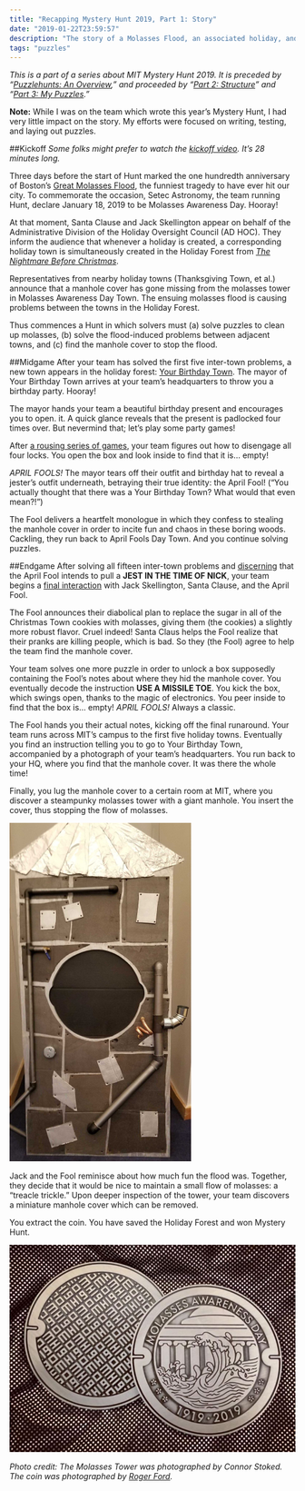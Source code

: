 ```yaml
---
title: "Recapping Mystery Hunt 2019, Part 1: Story"
date: "2019-01-22T23:59:57"
description: "The story of a Molasses Flood, an associated holiday, and 159 puzzles."
tags: "puzzles"
---
```

*This is a part of a series about MIT Mystery Hunt 2019. It is preceded by “[Puzzlehunts: An Overview](/puzzlehunts-an-overview),” and proceeded by “[Part 2: Structure](/recapping-mystery-hunt-2019-part-2-structure)” and “[Part 3: My Puzzles](/recapping-mystery-hunt-2019-part-3-my-puzzles).”*

**Note:** While I was on the team which wrote this year’s Mystery Hunt, I had very little impact on the story. My efforts were focused on writing, testing, and laying out puzzles.

##Kickoff
*Some folks might prefer to watch the [kickoff video](https://www.youtube.com/watch?v=fZ4V_PDNEv0). It’s 28 minutes long.*

Three days before the start of Hunt marked the one hundredth anniversary of Boston’s [Great Molasses Flood](https://en.wikipedia.org/wiki/Great_Molasses_Flood), the funniest tragedy to have ever hit our city. To commemorate the occasion, Setec Astronomy, the team running Hunt, declare January 18, 2019 to be Molasses Awareness Day. Hooray!

At that moment, Santa Clause and Jack Skellington appear on behalf of the Administrative Division of the Holiday Oversight Council (AD HOC). They inform the audience that whenever a holiday is created, a corresponding holiday town is simultaneously created in the Holiday Forest from [*The Nightmare Before Christmas*](https://en.wikipedia.org/wiki/The_Nightmare_Before_Christmas).

Representatives from nearby holiday towns (Thanksgiving Town, et al.) announce that a manhole cover has gone missing from the molasses tower in Molasses Awareness Day Town. The ensuing molasses flood is causing problems between the towns in the Holiday Forest.

Thus commences a Hunt in which solvers must (a) solve puzzles to clean up molasses, (b) solve the flood-induced problems between adjacent towns, and (c) find the manhole cover to stop the flood.

##Midgame
After your team has solved the first five inter-town problems, a new town appears in the holiday forest: [Your Birthday Town](http://web.mit.edu/puzzle/www/2019/town/your_birthday.html). The mayor of Your Birthday Town arrives at your team’s headquarters to throw you a birthday party. Hooray!

The mayor hands your team a beautiful birthday present and encourages you to open. it. A quick glance reveals that the present is padlocked four times over. But nevermind that; let’s play some party games!

After [a rousing series of games](http://web.mit.edu/puzzle/www/2019/solution/your_birthday.html), your team figures out how to disengage all four locks. You open the box and look inside to find that it is… empty!

*APRIL FOOLS!* The mayor tears off their outfit and birthday hat to reveal a jester’s outfit underneath, betraying their true identity: the April Fool! (“You actually thought that there was a Your Birthday Town? What would that even mean?!”)

The Fool delivers a heartfelt monologue in which they confess to stealing the manhole cover in order to incite fun and chaos in these boring woods. Cackling, they run back to April Fools Day Town. And you continue solving puzzles.

##Endgame
After solving all fifteen inter-town problems and [discerning](http://web.mit.edu/puzzle/www/2019/solution/april_fools_day.html) that the April Fool intends to pull a **JEST IN THE TIME OF NICK**, your team begins a [final interaction](http://web.mit.edu/puzzle/www/2019/solution/molasses_awareness_day.html) with Jack Skellington, Santa Clause, and the April Fool.

The Fool announces their diabolical plan to replace the sugar in all of the Christmas Town cookies with molasses, giving them (the cookies) a slightly more robust flavor. Cruel indeed! Santa Claus helps the Fool realize that their pranks are killing people, which is bad. So they (the Fool) agree to help the team find the manhole cover.

Your team solves one more puzzle in order to unlock a box supposedly containing the Fool’s notes about where they hid the manhole cover. You eventually decode the instruction **USE A MISSILE TOE**. You kick the box, which swings open, thanks to the magic of electronics. You peer inside to find that the box is… empty! *APRIL FOOLS!* Always a classic.

The Fool hands you their actual notes, kicking off the final runaround. Your team runs across MIT’s campus to the first five holiday towns. Eventually you find an instruction telling you to go to Your Birthday Town, accompanied by a photograph of your team’s headquarters. You run back to your HQ, where you find that the manhole cover. It was there the whole time!

Finally, you lug the manhole cover to a certain room at MIT, where you discover a steampunky molasses tower with a giant manhole. You insert the cover, thus stopping the flow of molasses.

![The Molasses Tower, as photographed by Connor Stokes.](./molasses-tower.jpg)

Jack and the Fool reminisce about how much fun the flood was. Together, they decide that it would be nice to maintain a small flow of molasses: a “treacle trickle.” Upon deeper inspection of the tower, your team discovers a miniature manhole cover which can be removed.

You extract the coin. You have saved the Holiday Forest and won Mystery Hunt.

![The Coin, as photographed by Roger Ford).](./coin.jpg)

*Photo credit: The Molasses Tower was photographed by Connor Stoked. The coin was photographed by [Roger Ford](https://rogerford.org/).*